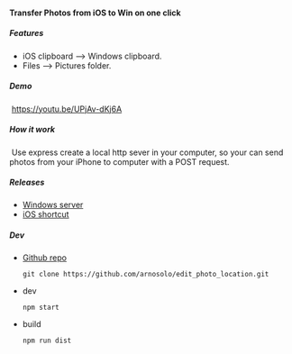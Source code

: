 #### Transfer Photos from iOS to Win on one click

##### Features

* iOS clipboard  -->  Windows clipboard.
* Files --> Pictures folder.


##### Demo

​	https://youtu.be/UPjAv-dKj6A



##### How it work

​	Use express create a local http sever in your computer, so your can send photos from your iPhone to computer with a POST request.



##### Releases

* [Windows server](https://github.com/arnosolo/send_ios_photos_to_win/releases)
* [iOS shortcut](https://www.icloud.com/shortcuts/21da3bc46e654f889e3dd4028f7cfa90)



##### Dev

* [Github repo](https://github.com/arnosolo/send_ios_photos_to_win)

  ```shell
  git clone https://github.com/arnosolo/edit_photo_location.git
  ```

* dev

  ```shell
  npm start
  ```

* build

  ```shell
  npm run dist
  ```

  